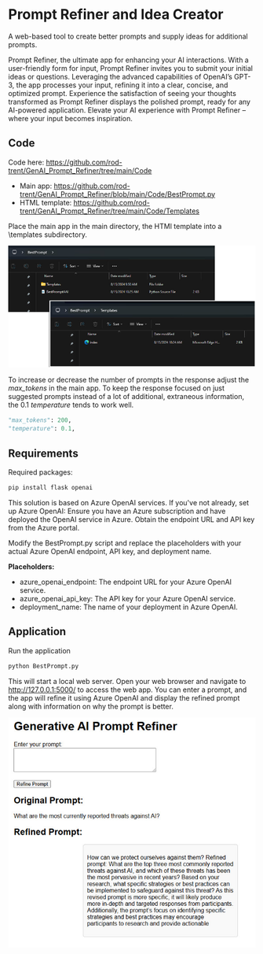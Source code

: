 # Prompt Refiner and Idea Creator
A web-based tool to create better prompts and supply ideas for additional prompts.

Prompt Refiner, the ultimate app for enhancing your AI interactions. With a user-friendly form for input, Prompt Refiner invites you to submit your initial ideas or questions. Leveraging the advanced capabilities of OpenAI’s GPT-3, the app processes your input, refining it into a clear, concise, and optimized prompt. Experience the satisfaction of seeing your thoughts transformed as Prompt Refiner displays the polished prompt, ready for any AI-powered application. Elevate your AI experience with Prompt Refiner – where your input becomes inspiration.

## Code

Code here: https://github.com/rod-trent/GenAI_Prompt_Refiner/tree/main/Code

* Main app: https://github.com/rod-trent/GenAI_Prompt_Refiner/blob/main/Code/BestPrompt.py
* HTML template: https://github.com/rod-trent/GenAI_Prompt_Refiner/tree/main/Code/Templates

Place the main app in the main directory, the HTMl template into a \templates subdirectory.

![Directory Structure](https://github.com/rod-trent/GenAI_Prompt_Refiner/blob/main/Images/filestructure.jpg)

To increase or decrease the number of prompts in the response adjust the _max_tokens_ in the main app.  To keep the response focused on just suggested prompts instead of a lot of additional, extraneous information, the 0.1 _temperature_ tends to work well.

```python
"max_tokens": 200,
"temperature": 0.1,
```

## Requirements
Required packages:

```python
pip install flask openai
```

This solution is based on Azure OpenAI services. If you've not already, set up Azure OpenAI: Ensure you have an Azure subscription and have deployed the OpenAI service in Azure. Obtain the endpoint URL and API key from the Azure portal.

Modify the BestPrompt.py script and replace the placeholders with your actual Azure OpenAI endpoint, API key, and deployment name.

**Placeholders:** 
* azure_openai_endpoint: The endpoint URL for your Azure OpenAI service.
* azure_openai_api_key: The API key for your Azure OpenAI service.
* deployment_name: The name of your deployment in Azure OpenAI.

## Application

Run the application

```python
python BestPrompt.py
```

This will start a local web server. Open your web browser and navigate to http://127.0.0.1:5000/ to access the web app. You can enter a prompt, and the app will refine it using Azure OpenAI and display the refined prompt along with information on why the prompt is better.

![Prompt Refiner](https://github.com/rod-trent/GenAI_Prompt_Refiner/blob/main/Images/PromptRefiner.jpg)


